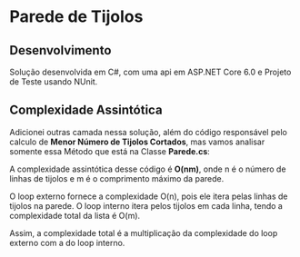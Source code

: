 # Parede de Tijolos

## Desenvolvimento

Solução desenvolvida em C#, com uma api em ASP.NET Core 6.0 e Projeto de Teste usando NUnit.

## Complexidade Assintótica

Adicionei outras camada nessa solução, além do código responsável pelo calculo de **Menor Número de Tijolos Cortados**, mas vamos analisar somente essa Método que está na Classe **Parede.cs**:

A complexidade assintótica desse código é **O(nm)**, onde n é o número de linhas de tijolos e m é o comprimento máximo da parede.

O loop externo fornece a complexidade O(n), pois ele itera pelas linhas de tijolos na parede. O loop interno itera pelos tijolos em cada linha, tendo a complexidade total da lista é O(m).

Assim, a complexidade total é a multiplicação da complexidade do loop externo com a do loop interno.